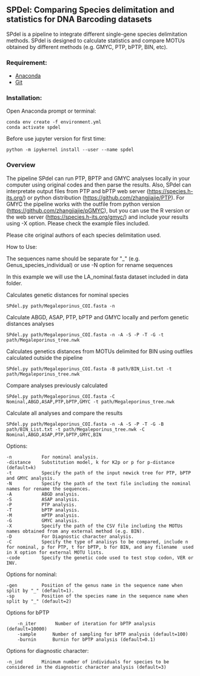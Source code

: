 ## SPDel: Comparing Species delimitation and statistics for DNA Barcoding datasets

SPdel is a pipeline to integrate different single-gene species delimitation methods. SPdel is designed to calculate statistics and compare MOTUs obtained by different methods (e.g. GMYC, PTP, bPTP, BIN, etc).

### Requirement:

* [Anaconda](https://www.anaconda.com/download/)
* [Git](https://git-scm.com/downloads/)

### Installation:

Open Anaconda prompt or terminal:
```
conda env create -f environment.yml
conda activate spdel 
```
Before use jupyter version for first time:
```
python -m ipykernel install --user --name spdel
```
### Overview

The pipeline SPdel can run PTP, BPTP and GMYC analyses locally in your computer using original codes and then parse the results. Also, SPdel can interpretate output files from PTP and bPTP web server (https://species.h-its.org/) or python distribution (https://github.com/zhangjiajie/PTP). For GMYC the pipeline works with the outfile from python version (https://github.com/zhangjiajie/pGMYC), but you can use the R version or the web server (https://species.h-its.org/gmyc/) and include your results using -X option. Please check the example files included. 

Please cite original authors of each species delimitation used.

How to Use:

The sequences name should be separate for "_" (e.g. Genus_species_individual) or use -N option for rename sequences

In this example we will use the LA_nominal.fasta dataset included in data folder.

Calculates genetic distances for nominal species
```
SPdel.py path/Megaleporinus_COI.fasta -n
```
Calculate ABGD, ASAP, PTP, bPTP and GMYC locally and perfom genetic distances analyses
```
SPdel.py path/Megaleporinus_COI.fasta -n -A -S -P -T -G -t path/Megaleporinus_tree.nwk
```
Calculates genetics distances from MOTUs delimited for BIN using outfiles calculated outside the pipeline
```
SPdel.py path/Megaleporinus_COI.fasta -B path/BIN_List.txt -t path/Megaleporinus_tree.nwk
```
Compare analyses previously calculated
```
SPdel.py path/Megaleporinus_COI.fasta -C Nominal,ABGD,ASAP,PTP,bPTP,GMYC -t path/Megaleporinus_tree.nwk
```
Calculate all analyses and compare the results
```
SPdel.py path/Megaleporinus_COI.fasta -n -A -S -P -T -G -B path/BIN_List.txt -t path/Megaleporinus_tree.nwk -C Nominal,ABGD,ASAP,PTP,bPTP,GMYC,BIN
```

Options:   

    -n           For nominal analysis.
    -distance    Substitution model, k for K2p or p for p-distance (default=k)
    -t           Specify the path of the input newick tree for PTP, bPTP and GMYC analysis.
    -N           Specify the path of the text file including the nominal names for rename the sequences.
    -A           ABGD analysis.
    -S           ASAP analysis. 
    -P           PTP analysis.
    -T           bPTP analysis.
    -M           mPTP analysis.    
    -G           GMYC analysis.             
    -X           Specify the path of the CSV file including the MOTUs names obtained from any external method (e.g. BIN).
    -D           For Diagnostic character analysis.
    -C           Specify the type of analisys to be compared, include n for nominal, p for PTP, t for bPTP, b for BIN, and any filename  used in X option for external MOTU lists. 
    -code        Specify the genetic code used to test stop codon, VER or INV.

Options for nominal:

    -gen         Position of the genus name in the sequence name when split by "_" (default=1).
    -sp          Position of the species name in the sequence name when split by "_" (default=2)   
    
Options for bPTP
```
    -n_iter       Number of iteration for bPTP analysis (default=10000)
    -sample      Number of sampling for bPTP analysis (default=100)
    -burnin      Burnin for bPTP analysis (default=0.1)     
```

Options for diagnostic character:

    -n_ind       Minimum number of individuals for species to be considered in the diagnostic character analysis (default=3)

 
